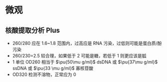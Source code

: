 # 微观
## 核酸提取分析 Plus
- 260/280 应在 1.6~1.8 范围内，过高应是 RNA 污染，过低则可能是蛋白质/酚污染
- 260/230=2.5 较合理，如果低于 2 可能是糖，若低于 1 则更应该是胍
- 1 单位 OD260 相当于 $\pu{50\mu g/ml}$ dsDNA 或 $\pu{37\mu g/ml}$ ssDNA 或 $\pu{33 \mu g/ml}$ 寡核苷酸
- OD320 检测不溶物，正常应为 0